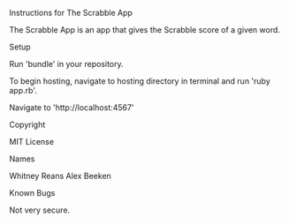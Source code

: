 Instructions for The Scrabble App

The Scrabble App is an app that gives the Scrabble score of a given word.

Setup

Run 'bundle' in your repository.

To begin hosting, navigate to hosting directory in terminal and run 'ruby app.rb'.

Navigate to 'http://localhost:4567'


Copyright

MIT License

Names

Whitney Reans
Alex Beeken

Known Bugs

Not very secure.
